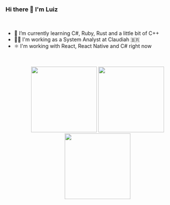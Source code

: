 ### Hi there 👋 I'm Luiz
<br/>

- 🌱 I’m currently learning C#, Ruby, Rust and a little bit of C++
- 🧑‍💼 I'm working as a System Analyst at Claudiah 🇧🇷
- ⚛️ I'm working with React, React Native and C# right now
<br/><br/><br/>

<div align="center">
  <img height="180em" src="https://github-readme-stats.vercel.app/api?username=Ak4ts&show_icons=true&theme=react&include_all_commits=true&count_private=true"/>
  <img height="180em" src="https://github-readme-stats.vercel.app/api/top-langs/?username=Ak4ts&layout=compact&langs_count=7&theme=react"/>
  <img height="180em" src="https://github-readme-streak-stats.herokuapp.com?user=Ak4ts&theme=react&date_format=M%20j%5B%2C%20Y%5D"/>
</div>
